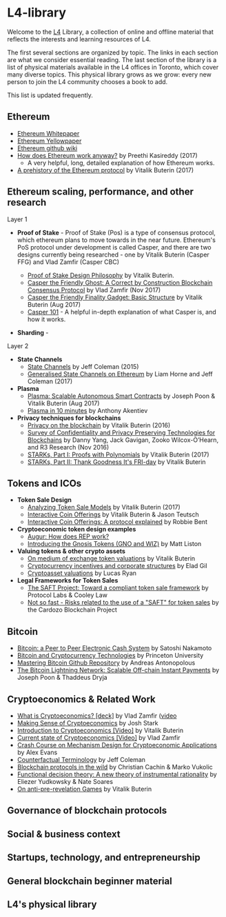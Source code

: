 # L4-library

Welcome to the [L4](l4v.io) Library, a collection of online and offline material that reflects the interests and learning resources of L4. 

The first several sections are organized by topic. The links in each section are what we consider essential reading. The last section of the library is a list of physical materials available in the L4 offices in Toronto, which cover many diverse topics. This physical library grows as we grow: every new person to join the L4 community chooses a book to add. 

This list is updated frequently.

## Ethereum

* [Ethereum Whitepaper](https://github.com/ethereum/wiki/wiki/White-Paper)
* [Ethereum Yellowpaper](http://gavwood.com/paper.pdf)
* [Ethereum github wiki](https://github.com/ethereum/wiki/wiki)
* [How does Ethereum work anyway?](https://medium.com/@preethikasireddy/how-does-ethereum-work-anyway-22d1df506369) by Preethi Kasireddy (2017)
  * A very helpful, long, detailed explanation of how Ethereum works.
* [A prehistory of the Ethereum protocol](http://vitalik.ca/general/2017/09/14/prehistory.html) by Vitalik Buterin (2017)

## Ethereum scaling, performance, and other research

Layer 1

* **Proof of Stake** - Proof of Stake (Pos) is a type of consensus protocol, which ethereum plans to move towards in the near future. Ethereum's PoS protocol under development is called Casper, and there are two designs currently being researched - one by Vitalik Buterin (Casper FFG) and Vlad Zamfir (Casper CBC)
  * [Proof of Stake Design Philosophy](https://medium.com/@VitalikButerin/a-proof-of-stake-design-philosophy-506585978d51) by Vitalik Buterin.
  * [Casper the Friendly Ghost: A Correct by Construction Blockchain Consensus Protocol](https://github.com/ethereum/research/blob/master/papers/CasperTFG/CasperTFG.pdf) by Vlad Zamfir (Nov 2017)
  *  [Casper the Friendly Finality Gadget: Basic Structure](https://github.com/ethereum/research/blob/master/papers/other_casper/casper_basic_structure.pdf) by Vitalik Buterin (Aug 2017)
  * [Casper 101](https://medium.com/@jonchoi/ethereum-casper-101-7a851a4f1eb0) - A helpful in-depth explanation of what Casper is, and how it works.

* **Sharding** - 

Layer 2
  
* **State Channels**
  * [State Channels](http://www.jeffcoleman.ca/state-channels/) by Jeff Coleman (2015)
  * [Generalised State Channels on Ethereum](https://medium.com/l4-media/generalized-state-channels-on-ethereum-de0357f5fb44) by Liam Horne and Jeff Coleman (2017)
* **Plasma**
  * [Plasma: Scalable Autonomous Smart Contracts](https://plasma.io/plasma.pdf) by Joseph Poon & Vitalik Buterin (Aug 2017)
  * [Plasma in 10 minutes](https://medium.com/chain-cloud-company-blog/plasma-in-10-minutes-c856da94e339) by Anthony Akentiev
* **Privacy techniques for blockchains**
  * [Privacy on the blockchain](https://blog.ethereum.org/2016/01/15/privacy-on-the-blockchain/) by Vitalik Buterin (2016)
  * [Survey of Confidentiality and Privacy Preserving Technologies for Blockchains](https://z.cash/static/R3_Confidentiality_and_Privacy_Report.pdf) by Danny Yang, Jack Gavigan, Zooko Wilcox-O’Hearn, and R3 Research (Nov 2016)
  * [STARKs, Part I: Proofs with Polynomials](http://vitalik.ca/general/2017/11/09/starks_part_1.html) by Vitalik Buterin (2017)
  * [STARKs, Part II: Thank Goodness It's FRI-day](http://vitalik.ca/general/2017/11/22/starks_part_2.html) by Vitalik Buterin
 
 
## Tokens and ICOs

* **Token Sale Design**
  * [Analyzing Token Sale Models](http://vitalik.ca/general/2017/06/09/sales.html) by Vitalik Buterin (2017)
  * [Interactive Coin Offerings](https://drive.google.com/viewerng/viewer?url=https://people.cs.uchicago.edu/~teutsch/papers/ico.pdf) by Vitalik Buterin & Jason Teutsch
  * [Interactive Coin Offerings: A protocol explained](https://medium.com/truebit/interactive-coin-offering-a-protocol-explained-267065ef3819) by Robbie Bent
* **Cryptoeconomic token design examples**
  * [Augur: How does REP work?](http://blog.augur.net/faq/how-does-reputation-rep-work/)
  * [Introducing the Gnosis Tokens (GNO and WIZ)](https://blog.gnosis.pm/introducing-the-gnosis-tokens-gno-and-wiz-5295a65c3822) by Matt Liston
* **Valuing tokens & other crypto assets**
  * [On medium of exchange token valuations](http://vitalik.ca/general/2017/10/17/moe.html) by Vitalik Buterin
  * [Cryptocurrency incentives and corporate structures](http://blog.eladgil.com/2017/10/cryptocurrency-incentives-and-corporate.html) by Elad Gil
  * [Cryptoasset valuations](http://metastablecapital.com/cryptoasset-analysis/) by Lucas Ryan
* **Legal Frameworks for Token Sales**
  * [The SAFT Project: Toward a compliant token sale framework](https://saftproject.com/static/SAFT-Project-Whitepaper.pdf) by  Protocol Labs & Cooley Law
  * [Not so fast - Risks related to the use of a "SAFT" for token sales](https://cardozo.yu.edu/sites/default/files/Cardozo%20Blockchain%20Project%20-%20Not%20So%20Fast%20-%20SAFT%20Response_final.pdf) by the Cardozo Blockchain Project
 
 ## Bitcoin
 
 * [Bitcoin: a Peer to Peer Electronic Cash System](https://bitcoin.org/bitcoin.pdf) by Satoshi Nakamoto
 * [Bitcoin and Cryptocurrency Technologies](https://d28rh4a8wq0iu5.cloudfront.net/bitcointech/readings/princeton_bitcoin_book.pdf) by Princeton University
 * [Mastering Bitcoin Github Repository](https://github.com/bitcoinbook/bitcoinbook) by Andreas Antonopolous 
 * [The Bitcoin Lightning Network: Scalable Off-chain Instant Payments](https://lightning.network/lightning-network-paper.pdf) by Joseph Poon & Thaddeus Dryja
 
 ## Cryptoeconomics & Related Work
 
 * [What is Cryptoeconomics? [deck]](https://docs.google.com/presentation/d/1-2NMcrqWOvrjcDTjiYfLHc5cNNsMpzq6FodDVkfDNZE/edit#slide=id.g6eb8cd7660a986c320) by Vlad Zamfir ([video](https://www.youtube.com/watch?v=9lw3s7iGUXQ)
 * [Making Sense of Cryptoeconomics](https://medium.com/l4-media/making-sense-of-cryptoeconomics-c6455776669) by Josh Stark
 * [Introduction to Cryptoeconomics [Video]](https://www.youtube.com/watch?v=pKqdjaH1dRo) by Vitalik Buterin
 * [Current state of Cryptoeconomics [Video]](https://www.youtube.com/watch?v=u6VSPD5TrP4) by Vlad Zamfir
 * [Crash Course on Mechanism Design for Cryptoeconomic Applications](https://medium.com/blockchannel/a-crash-course-in-mechanism-design-for-cryptoeconomic-applications-a9f06ab6a976) by Alex Evans
 * [Counterfactual Terminology](https://github.com/ledgerlabs/state-channels/wiki/Counterfactual-Terminology) by Jeff Coleman
 * [Blockchain protocols in the wild](https://arxiv.org/pdf/1707.01873.pdf) by Christian Cachin & Marko Vukolic
 * [Functional decision theory: A new theory of instrumental rationality](https://arxiv.org/abs/1710.05060) by Eliezer Yudkowsky & Nate Soares
 * [On anti-pre-revelation Games](https://blog.ethereum.org/2015/08/28/on-anti-pre-revelation-games/) by Vitalik Buterin
 
 ## Governance of blockchain protocols
 
 ## Social & business context
 
 ## Startups, technology, and entrepreneurship
 
 ## General blockchain beginner material
 
 ## L4's physical library

 
 
